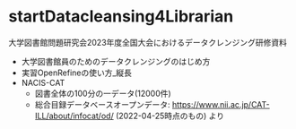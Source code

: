 # startDatacleansing4Librarian
大学図書館問題研究会2023年度全国大会におけるデータクレンジング研修資料

- 大学図書館員のためのデータクレンジングのはじめ方
- 実習OpenRefineの使い方_縦長
- NACIS-CAT
    - 図書全体の100分の一データ(12000件)
    - 総合目録データベースオープンデータ: https://www.nii.ac.jp/CAT-ILL/about/infocat/od/ (2022-04-25時点のもの) より
